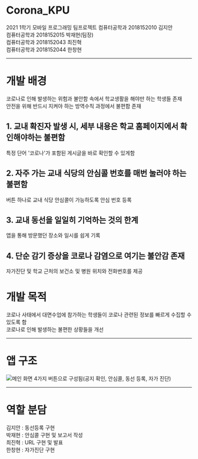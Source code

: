 # Corona_KPU
2021 1학기 모바일 프로그래밍 팀프로젝트
컴퓨터공학과 2018152010 김지안  
컴퓨터공학과 2018152015 박재현(팀장)  
컴퓨터공학과 2018152043 최진혁  
컴퓨터공학과 2018152044 한창현  
***
# 개발 배경
코로나로 인해 발생하는 위험과 불안함 속에서 학교생활을 해야만 하는 학생들 존재  
안전을 위해 반드시 지켜야 하는 방역수칙 과정에서 불편함 존재  
## 1. 교내 확진자 발생 시, 세부 내용은 학교 홈페이지에서 확인해야하는 불편함  
특정 단어 '코로나'가 포함된 게시글을 바로 확인할 수 있게함  
## 2. 자주 가는 교내 식당의 안심콜 번호를 매번 눌러야 하는 불편함  
버튼 하나로 교내 식당 안심콜이 가능하도록 안심 번호 등록  
## 3. 교내 동선을 일일히 기억하는 것의 한계  
앱을 통해 방문했던 장소와 일시를 쉽게 기록  
## 4. 단순 감기 증상을 코로나 감염으로 여기는 불안감 존재  
자가진단 및 학교 근처의 보건소 및 병원 위치와 전화번호를 제공  
# 개발 목적  
코로나 사태에서 대면수업에 참가하는 학생들이 코로나 관련된 정보를 빠르게 수집할 수 있도록 함  
코로나로 인해 발생하는 불편한 상황들을 개선  
***
# 앱 구조  
![메인 화면](https://user-images.githubusercontent.com/59948918/135031013-a8f2f8fd-d020-4da1-85e8-749898145958.PNG)
4가지 버튼으로 구성됨(공지 확인, 안심콜, 동선 등록, 자가 진단)  
***
# 역할 분담
김지안 : 동선등록 구현  
박재현 : 안심콜 구현 및 보고서 작성  
최진혁 : URL 구현 및 발표  
한창현 : 자가진단 구현  
